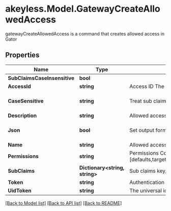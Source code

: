 # akeyless.Model.GatewayCreateAllowedAccess
gatewayCreateAllowedAccess is a command that creates allowed access in Gator

## Properties

Name | Type | Description | Notes
------------ | ------------- | ------------- | -------------
**SubClaimsCaseInsensitive** | **bool** |  | [optional] 
**AccessId** | **string** | Access ID The access id to be attached to this allowed access. Auth method with this access id should already exist. | 
**CaseSensitive** | **string** | Treat sub claims as case-sensitive [true/false] | [optional] [default to "true"]
**Description** | **string** | Allowed access description | [optional] 
**Json** | **bool** | Set output format to JSON | [optional] [default to false]
**Name** | **string** | Allowed access name | 
**Permissions** | **string** | Permissions  Comma-seperated list of permissions for this allowed access. Available permissions: [defaults,targets,classic_keys,automatic_migration,ldap_auth,dynamic_secret,k8s_auth,log_forwarding,zero_knowledge_encryption,rotated_secret,caching,event_forwarding,admin,kmip,general,rotate_secret_value] | [optional] 
**SubClaims** | **Dictionary&lt;string, string&gt;** | Sub claims key/val of sub claims, e.g group&#x3D;admins,developers | [optional] 
**Token** | **string** | Authentication token (see &#x60;/auth&#x60; and &#x60;/configure&#x60;) | [optional] 
**UidToken** | **string** | The universal identity token, Required only for universal_identity authentication | [optional] 

[[Back to Model list]](../README.md#documentation-for-models) [[Back to API list]](../README.md#documentation-for-api-endpoints) [[Back to README]](../README.md)

